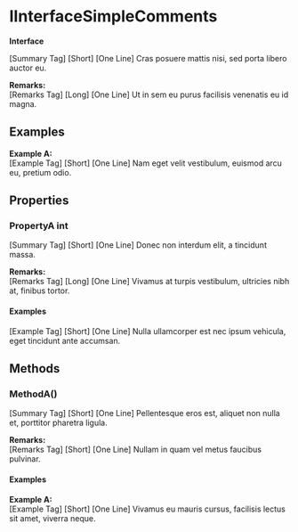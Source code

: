 # IInterfaceSimpleComments

**Interface**  
  
[Summary Tag] [Short] [One Line] Cras posuere mattis nisi, sed porta libero auctor eu.

**Remarks:**  
[Remarks Tag] [Long] [One Line] Ut in sem eu purus facilisis venenatis eu id magna.

## Examples

**Example A:**  
[Example Tag] [Short] [One Line] Nam eget velit vestibulum, euismod arcu eu, pretium odio.

## Properties

### PropertyA int

[Summary Tag] [Short] [One Line] Donec non interdum elit, a tincidunt massa.

**Remarks:**  
[Remarks Tag] [Long] [One Line] Vivamus at turpis vestibulum, ultricies nibh at, finibus tortor.

#### Examples

[Example Tag] [Short] [One Line] Nulla ullamcorper est nec ipsum vehicula, eget tincidunt ante accumsan.

## Methods

### MethodA()

[Summary Tag] [Short] [One Line] Pellentesque eros est, aliquet non nulla et, porttitor pharetra ligula.

**Remarks:**  
[Remarks Tag] [Short] [One Line] Nullam in quam vel metus faucibus pulvinar.

#### Examples

**Example A:**  
[Example Tag] [Short] [One Line] Vivamus eu mauris cursus, facilisis lectus sit amet, viverra neque.

